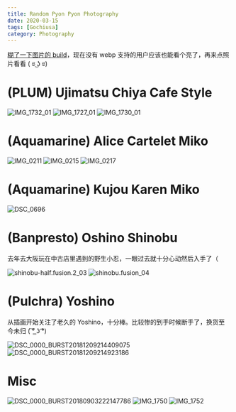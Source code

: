 ```yaml
---
title: Random Pyon Pyon Photography
date: 2020-03-15
tags: [Gochiusa]
category: Photography
---
```


[糊了一下图片的 build](https://github.com/frantic1048/Restia/commit/8584502bc4526d68e11cf4f9335430a3edd8a926)，现在没有 webp 支持的用户应该也能看个亮了，再来点照片看看 ( ಠ ͜ʖ ಠ)

# (PLUM) Ujimatsu Chiya Cafe Style

![IMG_1732_01](../static/photo/figure/plum.ujimatsu_chiya_cafe_style/IMG_1732_01.jpg)
![IMG_1727_01](../static/photo/figure/plum.ujimatsu_chiya_cafe_style/IMG_1727_01.jpg)
![IMG_1730_01](../static/photo/figure/plum.ujimatsu_chiya_cafe_style/IMG_1730_01.jpg)

# (Aquamarine) Alice Cartelet Miko

![IMG_0211](../static/photo/figure/aquamarine.alice_cartelet_miko/IMG_0211.jpg)
![IMG_0215](../static/photo/figure/aquamarine.alice_cartelet_miko/IMG_0215.jpg)
![IMG_0217](../static/photo/figure/aquamarine.alice_cartelet_miko/IMG_0217.jpg)

# (Aquamarine) Kujou Karen Miko

![DSC_0696](../static/photo/figure/aquamarine.kujou_karen_miko/DSC_0696.jpg)

# (Banpresto) Oshino Shinobu

去年去大阪玩在中古店里遇到的野生小忍，一眼过去就十分心动然后入手了（

![shinobu-half.fusion.2_03](../static/photo/figure/banpresto.oshino_shinobu/shinobu-half.fusion.2_03.jpg)
![shinobu.fusion_04](../static/photo/figure/banpresto.oshino_shinobu/shinobu.fusion_04.jpg)

# (Pulchra) Yoshino

从插画开始关注了老久的 Yoshino，十分棒。比较惨的到手时候断手了，换货至今未归 ( ͠° ͟ʖ ͡°)

![DSC_0000_BURST20181209214409075](../static/photo/figure/pulchra.yoshino/DSC_0000_BURST20181209214409075.avg.jpg)
![DSC_0000_BURST20181209214923186](../static/photo/figure/pulchra.yoshino/DSC_0000_BURST20181209214923186.avg.jpg)

# Misc

![DSC_0000_BURST20180903222147786](../static/photo/figure/compilation/DSC_0000_BURST20180903222147786.merged.jpg)
![IMG_1750](../static/photo/figure/compilation/IMG_1750.jpg)
![IMG_1752](../static/photo/figure/compilation/IMG_1752.jpg)
